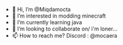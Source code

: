 - 👋 Hi, I’m @Miqdamocta
- 👀 I’m interested in modding minecraft
- 🌱 I’m currently learning java
- 💞️ I’m looking to collaborate on/ i'm loner...
- 📫 How to reach me? Discord : @mocaera

<!---
Miqdamocta/Miqdamocta is a ✨ special ✨ repository because its `README.md` (this file) appears on your GitHub profile.
You can click the Preview link to take a look at your changes.
--->
